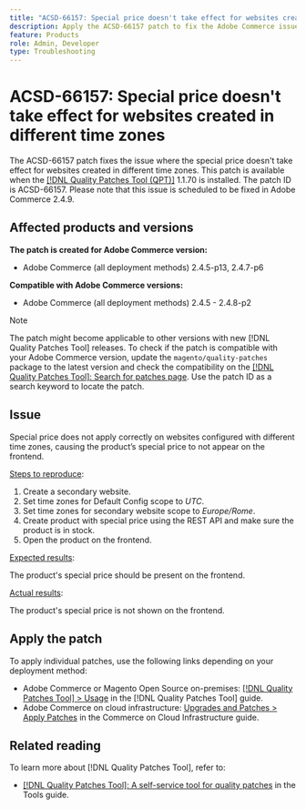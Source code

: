 ```yaml
---
title: "ACSD-66157: Special price doesn't take effect for websites created in different time zones"
description: Apply the ACSD-66157 patch to fix the Adobe Commerce issue where special price is not taking into effect with websites created with different timezones.
feature: Products
role: Admin, Developer
type: Troubleshooting
---
```


# ACSD-66157: Special price doesn't take effect for websites created in different time zones

The ACSD-66157 patch fixes the issue where the special price doesn't take effect for websites created in different time zones. This patch is available when the [[!DNL Quality Patches Tool (QPT)]](/help/tools/quality-patches-tool/quality-patches-tool-to-self-serve-quality-patches.md) 1.1.70 is installed. The patch ID is ACSD-66157. Please note that this issue is scheduled to be fixed in Adobe Commerce 2.4.9.

## Affected products and versions

**The patch is created for Adobe Commerce version:**

* Adobe Commerce (all deployment methods) 2.4.5-p13, 2.4.7-p6

**Compatible with Adobe Commerce versions:**

* Adobe Commerce (all deployment methods) 2.4.5 - 2.4.8-p2

>[!NOTE]
>
>The patch might become applicable to other versions with new [!DNL Quality Patches Tool] releases. To check if the patch is compatible with your Adobe Commerce version, update the `magento/quality-patches` package to the latest version and check the compatibility on the [[!DNL Quality Patches Tool]: Search for patches page](https://experienceleague.adobe.com/tools/commerce-quality-patches/index.html). Use the patch ID as a search keyword to locate the patch.

## Issue

Special price does not apply correctly on websites configured with different time zones, causing the product’s special price to not appear on the frontend.

<u>Steps to reproduce</u>:

1. Create a secondary website.
1. Set time zones for Default Config scope to *UTC*.
1. Set time zones for secondary website scope to *Europe/Rome*.
1. Create product with special price using the REST API and make sure the product is in stock.
1. Open the product on the frontend.

<u>Expected results</u>:

The product's special price should be present on the frontend.

<u>Actual results</u>:

The product's special price is not shown on the frontend.

## Apply the patch

To apply individual patches, use the following links depending on your deployment method:

* Adobe Commerce or Magento Open Source on-premises: [[!DNL Quality Patches Tool] > Usage](/help/tools/quality-patches-tool/usage.md) in the [!DNL Quality Patches Tool] guide.
* Adobe Commerce on cloud infrastructure: [Upgrades and Patches > Apply Patches](https://experienceleague.adobe.com/docs/commerce-cloud-service/user-guide/develop/upgrade/apply-patches.html) in the Commerce on Cloud Infrastructure guide.

## Related reading

To learn more about [!DNL Quality Patches Tool], refer to:

* [[!DNL Quality Patches Tool]: A self-service tool for quality patches](/help/tools/quality-patches-tool/quality-patches-tool-to-self-serve-quality-patches.md) in the Tools guide.
